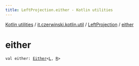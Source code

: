 ```yaml
---
title: LeftProjection.either - Kotlin utilities
---
```


[Kotlin utilities](../../index.html) / [it.czerwinski.kotlin.util](../index.html) / [LeftProjection](index.html) / [either](./either.html)

# either

`val either: `[`Either`](../-either/index.html)`<`[`L`](index.html#L)`, `[`R`](index.html#R)`>`